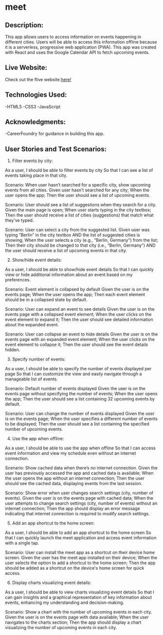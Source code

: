 # meet

## Description:

This app allows users to access information on events happening in different cities. Users will be able to access this information offline because it is a serverless, progressive web application (PWA). This app was created with React and uses the Google Calendar API to fetch upcoming events.

## Live Website:

Check out the flive website [here!]()

## Technologies Used:

-HTML5
-CSS3
-JavaScript

## Acknowledgments:

-CareerFoundry for guidance in building this app.

## User Stories and Test Scenarios:

1.  Filter events by city:

As a user,
I should be able to filter events by city
So that I can see a list of events taking place in that city.

Scenario: When user hasn’t searched for a specific city, show upcoming events from all cities.
Given user hasn’t searched for any city;
When the user opens the app;
Then the user should see a list of upcoming events.

Scenario: User should see a list of suggestions when they search for a city.
Given the main page is open;
When user starts typing in the city textbox;
Then the user should receive a list of cities (suggestions) that match what they’ve typed.

Scenario: User can select a city from the suggested list.
Given user was typing “Berlin” in the city textbox AND the list of suggested cities is showing;
When the user selects a city (e.g., “Berlin, Germany”) from the list;
Then their city should be changed to that city (i.e., “Berlin, Germany”) AND the user should receive a list of upcoming events in that city.

2.  Show/hide event details:

As a user,
I should be able to show/hide event details
So that I can quickly view or hide additional information about an event based on my preferences.

Scenario: Event element is collapsed by default
Given the user is on the events page;
When the user opens the app;
Then each event element should be in a collapsed state by default.

Scenario: User can expand an event to see details
Given the user is on the events page with a collapsed event element;
When the user clicks on the event element to expand it;
Then the user should see detailed information about the expanded event.

Scenario: User can collapse an event to hide details
Given the user is on the events page with an expanded event element;
When the user clicks on the event element to collapse it;
Then the user should see the event details hidden.

3. Specify number of events:

As a user,
I should be able to specify the number of events displayed per page
So that I can customize the view and easily navigate through a manageable list of events.

Scenario: Default number of events displayed
Given the user is on the events page without specifying the number of events;
When the user opens the app;
Then the user should see a list containing 32 upcoming events by default.

Scenario: User can change the number of events displayed
Given the user is on the events page;
When the user specifies a different number of events to be displayed;
Then the user should see a list containing the specified number of upcoming events.

4. Use the app when offline:

As a user,
I should be able to use the app when offline
So that I can access event information and view my schedule even without an internet connection.

Scenario: Show cached data when there’s no internet connection.
Given the user has previously accessed the app and cached data is available;
When the user opens the app without an internet connection;
Then the user should see the cached data, displaying events from the last session.

Scenario: Show error when user changes search settings (city, number of events).
Given the user is on the events page with cached data;
When the user attempts to change search settings (city, number of events) without an internet connection;
Then the app should display an error message indicating that internet connection is required to modify search settings.

5. Add an app shortcut to the home screen:

As a user,
I should be able to add an app shortcut to the home screen
So that I can quickly launch the meet application and access event information with a single tap.

Scenario: User can install the meet app as a shortcut on their device home screen.
Given the user has the meet app installed on their device;
When the user selects the option to add a shortcut to the home screen;
Then the app should be added as a shortcut on the device's home screen for quick access.

6. Display charts visualizing event details:

As a user,
I should be able to view charts visualizing event details
So that I can gain insights and a graphical representation of key information about events, enhancing my understanding and decision-making.

Scenario: Show a chart with the number of upcoming events in each city.
Given the user is on the events page with data available;
When the user navigates to the charts section;
Then the app should display a chart visualizing the number of upcoming events in each city.
